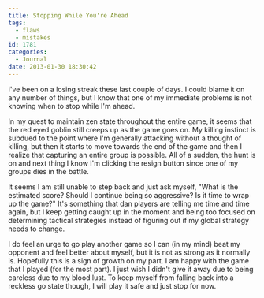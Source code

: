 ```yaml
---
title: Stopping While You're Ahead
tags:
  - flaws
  - mistakes
id: 1781
categories:
  - Journal
date: 2013-01-30 18:30:42
---
```


I've been on a losing streak these last couple of days. I could blame it on any number of things, but I know that one of my immediate problems is not knowing when to stop while I'm ahead.

In my quest to maintain zen state throughout the entire game, it seems that the red eyed goblin still creeps up as the game goes on. My killing instinct is subdued to the point where I'm generally attacking without a thought of killing, but then it starts to move towards the end of the game and then I realize that capturing an entire group is possible. All of a sudden, the hunt is on and next thing I know I'm clicking the resign button since one of my groups dies in the battle.

It seems I am still unable to step back and just ask myself, "What is the estimated score? Should I continue being so aggressive? Is it time to wrap up the game?" It's something that dan players are telling me time and time again, but I keep getting caught up in the moment and being too focused on determining tactical strategies instead of figuring out if my global strategy needs to change.

I do feel an urge to go play another game so I can (in my mind) beat my opponent and feel better about myself, but it is not as strong as it normally is. Hopefully this is a sign of growth on my part. I am happy with the game that I played (for the most part). I just wish I didn't give it away due to being careless due to my blood lust. To keep myself from falling back into a reckless go state though, I will play it safe and just stop for now.